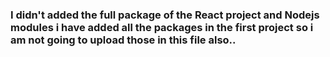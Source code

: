 ### I didn't added the full package of the React project and Nodejs modules i have added all the packages in the first project so i am not going to upload those in this file also..


